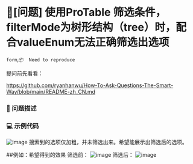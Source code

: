 # 🧐[问题] 使用ProTable 筛选条件，filterMode为树形结构（tree）时，配合valueEnum无法正确筛选出选项

`form`,`📦  Need to reproduce`

提问前先看看：

https://github.com/ryanhanwu/How-To-Ask-Questions-The-Smart-Way/blob/main/README-zh_CN.md

### 🧐 问题描述

<!--
当filterMode为树形结构时，使用筛选器的搜索框进行筛选选项的搜索时，不能准确的筛选出所搜索的选项。
valueEnum的key应该为filters的value值。不知道是不是由于树形结构中的children元素影响了valueEnum的遍历？
-->

### 💻 示例代码

![image](https://user-images.githubusercontent.com/24648735/199172696-cf815850-ac7b-4b8e-9605-19706531d95c.png)
搜索到的选项仅加粗，并未筛选出来。希望能展示出筛选后的选项。

##例如：希望得到的效果
筛选前：
![image](https://user-images.githubusercontent.com/24648735/199172812-503ab787-e79c-4718-9911-f79e42c08482.png)
筛选后：
![image](https://user-images.githubusercontent.com/24648735/199172834-51942caf-61c2-4aca-9267-a57ce95cd10f.png)
